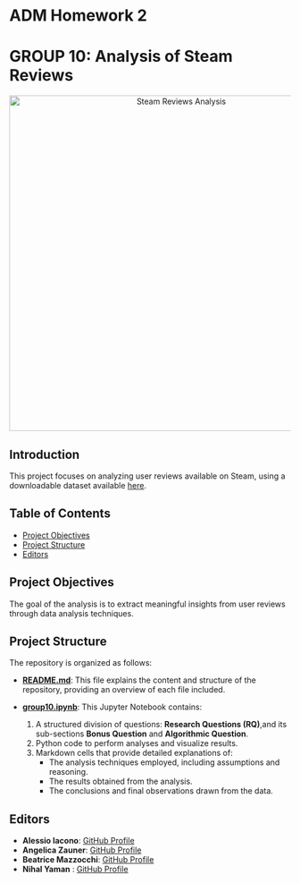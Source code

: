 # ADM Homework 2

# GROUP 10: Analysis of Steam Reviews

<div align="center">
    <img src="https://help.steampowered.com/public/shared/images/responsive/steam_share_image.jpg" alt="Steam Reviews Analysis" width="600" />
</div>

## Introduction
This project focuses on analyzing user reviews available on Steam, using a downloadable dataset available [here](https://www.kaggle.com/datasets/najzeko/steam-reviews-2021).

## Table of Contents
- [Project Objectives](#project-objectives)
- [Project Structure](#project-structure)
- [Editors](#editors)

## Project Objectives
The goal of the analysis is to extract meaningful insights from user reviews through data analysis techniques.

## Project Structure
The repository is organized as follows:
- **[README.md](README.md)**: This file explains the content and structure of the repository, providing an overview of each file  included.

- **[group10.ipynb](group10.ipynb)**: This Jupyter Notebook contains:
  1. A structured division of questions: **Research Questions (RQ)**,and its sub-sections **Bonus Question** and **Algorithmic Question**.
  2. Python code to perform analyses and visualize results.
  3. Markdown cells that provide detailed explanations of:
     - The analysis techniques employed, including assumptions and reasoning.
     - The results obtained from the analysis.
     - The conclusions and final observations drawn from the data.



## Editors
- **Alessio Iacono**: [GitHub Profile](https://github.com/Pippinu)
- **Angelica Zauner**: [GitHub Profile](https://github.com/Angie-Zauner)
- **Beatrice Mazzocchi**: [GitHub Profile](https://github.com/beatricemazz)
- **Nihal Yaman** : [GitHub Profile](https://github.com/nihal-yaman)
